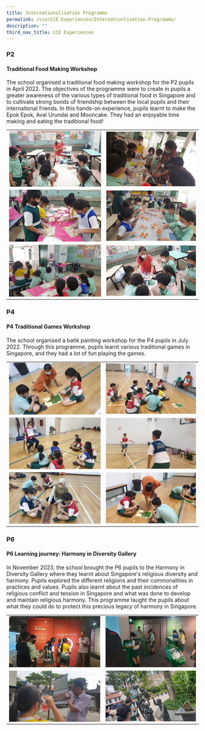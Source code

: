 ```yaml
---
title: Internationalisation Programme
permalink: /cce/CCE-Experiences/Internationlisation-Programme/
description: ""
third_nav_title: CCE Experiences
---
```

### P2
#### Traditional Food Making Workshop

The school organised a traditional food making workshop for the P2 pupils in April 2022. The objectives of the programme were to create in pupils a greater awareness of the various types of traditional food in Singapore and to cultivate strong bonds of friendship between the local pupils and their international friends.
In this hands-on experience, pupils learnt to make the Epok Epok, Aval Urundai and Mooncake. They had an enjoyable time making and eating the traditional food!

<table>
  <tr>
    <td><img src="/images/CCE/OLE/P2%20food%20making%20workshop/Picture14.jpg"></td>
    <td><img src="/images/CCE/OLE/P2%20food%20making%20workshop/Picture15.jpg"></td>
  </tr>
  <tr>
    <td><img src="/images/CCE/OLE/P2%20food%20making%20workshop/Picture16.jpg"></td>
    <td><img src="/images/CCE/OLE/P2%20food%20making%20workshop/Picture17.jpg"></td>
  </tr>
  <tr>
    <td><img src="/images/CCE/OLE/P2%20food%20making%20workshop/Picture18.jpg"></td>
    <td><img src="/images/CCE/OLE/P2%20food%20making%20workshop/Picture19.jpg"></td>
  </tr>
</table>

### P4
#### P4 Traditional Games Workshop

The school organised a batik painting workshop for the P4 pupils in July 2022. Through this programme, pupils learnt various traditional games in Singapore, and they had a lot of fun playing the games.
<table>
  <tr>
    <td><img src="/images/CCE/OLE/P4%20games/Picture20.jpg"></td>
    <td><img src="/images/CCE/OLE/P4%20games/Picture21.jpg"></td>
  </tr>
  <tr>
    <td><img src="/images/CCE/OLE/P4%20games/Picture22.jpg"></td>
    <td><img src="/images/CCE/OLE/P4%20games/Picture23.jpg"></td>
  </tr>
  <tr>
    <td><img src="/images/CCE/OLE/P4%20games/Picture24.jpg"></td>
    <td><img src="/images/CCE/OLE/P4%20games/Picture25.jpg"></td>
  </tr>
</table>

### P6
#### P6 Learning journey: Harmony in Diversity Gallery

In November 2023, the school brought the P6 pupils to the Harmony in Diversity Gallery where they learnt about Singapore's religious diversity and harmony. Pupils explored the different religions and their commonalities in practices and values. Pupils also learnt about the past incidences of religious conflict and tension in Singapore and what was done to develop and maintain religious harmony. This programme taught the pupils about what they could do to protect this precious legacy of harmony in Singapore.

<table>
  <tr>
    <td><img src="/images/CCE/OLE/P6%20lj/Picture26.jpg"></td>
    <td><img src="/images/CCE/OLE/P6%20lj/Picture27.jpg"></td>
  </tr>
  <tr>
    <td><img src="/images/CCE/OLE/P6%20lj/Picture28.jpg"></td>
    <td><img src="/images/CCE/OLE/P6%20lj/Picture29.jpg"></td>
  </tr>
</table>